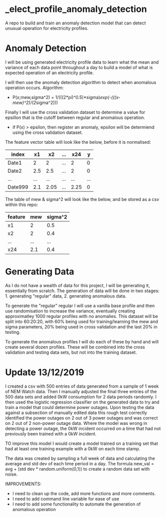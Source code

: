 # _elect_profile_anomaly_detection
A repo to build and train an anomaly detection model that can detect unusual operation for electricity profiles.


# Anomaly Detection
I will be using generated electricity profile data to learn what the mean and variance of each data point throughout a day to build a model of what is expected operation of an electricity profile.

I will then use the anomaly detection algorithm to detect when anomalous operation occurs.
Algorithm:
- P(x;mew,sigma^2) = 1/(((2*pi)^0.5)*sigma)*exp(-(((x-mew)^2)/(2*sigma^2)))

Finally I will use the cross validation dataset to determine a value for epsillon that is the cutoff between regular and anomalous operation.
- if P(x) > epsilon, then register an anomaly, epsilon will be determiend using the cross validation dataset.

The feature vector table will look like the below, before it is normalised:

| index   | x1  | x2   | ... | x24  | y   |
|---------|-----|------|-----|------|-----|
| Date1   | 2   | 2    | ... | 2    | 0   |
| Date2   | 2.5 | 2.5  | ... | 2    | 0   |
| ...     | ... | ...  | ... | ...  | ... |
| Date999 | 2.1 | 2.05 | ... | 2.25 | 0   |

The table of mew & sigma^2 will look like the below, and be stored as a csv within this repo:

| feature | mew | sigma^2 |
|---------|-----|---------|
| x1      | 2   | 0.5     |
| x2      | 2   | 0.4     |
| ...     | ... | ...     |
| x24     | 2.1 | 0.4     |

# Generating Data
As I do not have a wealth of data for this project, I will be generating it, essentially from scratch. The generation of data will be done in two stages: 1. generating "regular" data, 2. generating anomalous data.

To generate the "regular" regular I will use a vanilla base profile and then use randomisation to increase the variance, eventually creating approximatley 1000 regular profiles with no anomalies. This dataset will be split into 60:20:20, with 60% being used for training/learning the mew and sigma parameters, 20% being used in cross validation and the last 20% in testing.

To generate the anomalous profiles I will do each of these by hand and will create several dozen profiles. These will be combined into the cross validation and testing data sets, but not into the training dataset.


# Update 13/12/2019

I created a csv with 500 entries of data generated from a sample of 1 week of NEM Watch data. Then I manually adjusted the final three entries of the 500 data sets and added 0kW consumption for 2 data periods randomly. I then used the logistic regression classifier on the generated data to try and train a model that could determine power outages. Upon testing the data against a subsection of manually edited data this rough test correctly identified the power outages on 2 out of 3 power outages and was correct on 2 out of 2 non-power outage data. Where the model was wrong in detecting a power outage, the 0kW incident occurred on a time that had not previously been trained with a 0kW incident.

TO improve this model I would create a model trained on a training set that had at least one training example with a 0kW on each time stamp.  

The data was created by sampling a full week of data and calculating the average and std dev of each time period in a day. The formula new_val = avg + (std dev * random.uniform(0,1)) to create a random data set with noise.

IMPROVEMENTS:
- I need to clean up the code, add more functions and more comments.
- I need to add command line variable for ease of use
- I need to add some functionality to automate the generation of anomalous operation
